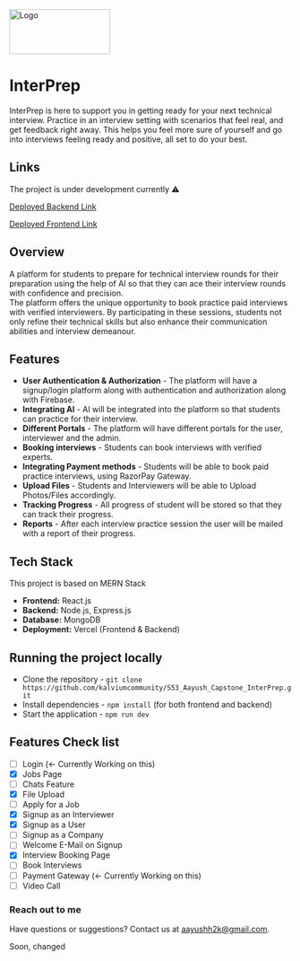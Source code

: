<img src="https://github.com/kalviumcommunity/S53_Aayush_Capstone_InterPrep/assets/142794224/38c49a15-941f-4784-a91b-60ca65bb6d3e" alt="Logo" width="180" height="80">


# InterPrep

InterPrep is here to support you in getting ready for your next technical interview. Practice in an interview setting with scenarios that feel real, and get feedback right away. This helps you feel more sure of yourself and go into interviews feeling ready and positive, all set to do your best.

## Links

The project is under development currently ⚠️

[Deployed Backend Link](https://interprepback.vercel.app/)

[Deployed Frontend Link](https://inter-prep.vercel.app/)


## Overview

A platform for students to prepare for technical interview rounds for their preparation using the help of AI so that they can ace their interview rounds with confidence and precision.
<br>
The platform offers the unique opportunity to book practice paid interviews with verified interviewers. By participating in these sessions, students not only refine their technical skills but also enhance their communication abilities and interview demeanour.

## Features

- **User Authentication & Authorization** - The platform will have a signup/login platform along with authentication and authorization along with Firebase.
- **Integrating AI** - AI will be integrated into the platform so that students can practice for their interview.
- **Different Portals** - The platform will have different portals for the user, interviewer and the admin.
- **Booking interviews** - Students can book interviews with verified experts.
- **Integrating Payment methods** - Students will be able to book paid practice interviews, using RazorPay Gateway.
- **Upload Files** - Students and Interviewers will be able to Upload Photos/Files accordingly.
- **Tracking Progress** - All progress of student will be stored so that they can track their progress.
- **Reports** - After each interview practice session the user will be mailed with a report of their progress.

## Tech Stack

This project is based on MERN Stack

- **Frontend:** React.js
- **Backend:** Node.js, Express.js
- **Database:** MongoDB
- **Deployment:** Vercel (Frontend & Backend)


## Running the project locally

- Clone the repository -  `git clone https://github.com/kalviumcommunity/S53_Aayush_Capstone_InterPrep.git`
- Install dependencies - `npm install` (for both frontend and backend)
- Start the application - `npm run dev`

## Features Check list

- [ ] Login (<- Currently Working on this)
- [x] Jobs Page
- [ ] Chats Feature
- [x] File Upload
- [ ] Apply for a Job
- [x] Signup as an Interviewer
- [x] Signup as a User
- [ ] Signup as a Company
- [ ] Welcome E-Mail on Signup
- [x] Interview Booking Page
- [ ] Book Interviews
- [ ] Payment Gateway (<- Currently Working on this)
- [ ] Video Call

### Reach out to me

Have questions or suggestions? Contact us at [aayushh2k@gmail.com](mailto:aayushh2k@gmail.com).

Soon, changed